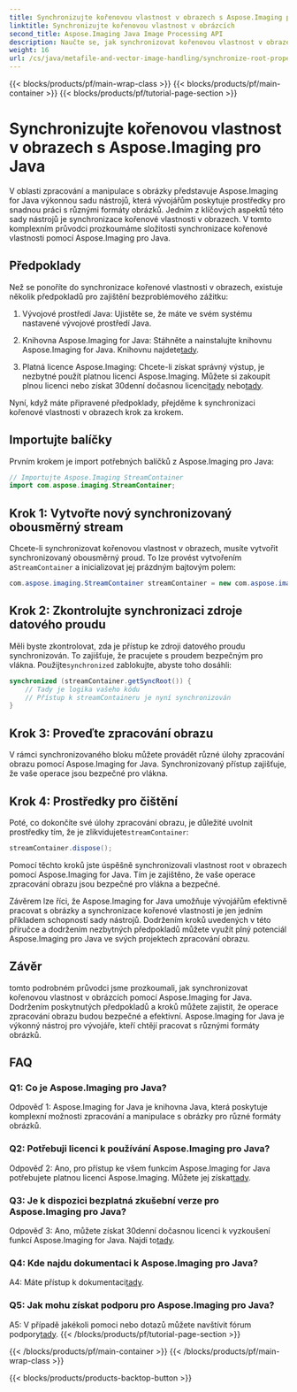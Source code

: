 ```yaml
---
title: Synchronizujte kořenovou vlastnost v obrazech s Aspose.Imaging pro Java
linktitle: Synchronizujte kořenovou vlastnost v obrázcích
second_title: Aspose.Imaging Java Image Processing API
description: Naučte se, jak synchronizovat kořenovou vlastnost v obrazech pomocí Aspose.Imaging for Java. Zajistěte bezpečné zpracování obrazu pomocí tohoto podrobného průvodce.
weight: 16
url: /cs/java/metafile-and-vector-image-handling/synchronize-root-property-in-images/
---
```


{{< blocks/products/pf/main-wrap-class >}}
{{< blocks/products/pf/main-container >}}
{{< blocks/products/pf/tutorial-page-section >}}

# Synchronizujte kořenovou vlastnost v obrazech s Aspose.Imaging pro Java

V oblasti zpracování a manipulace s obrázky představuje Aspose.Imaging for Java výkonnou sadu nástrojů, která vývojářům poskytuje prostředky pro snadnou práci s různými formáty obrázků. Jedním z klíčových aspektů této sady nástrojů je synchronizace kořenové vlastnosti v obrazech. V tomto komplexním průvodci prozkoumáme složitosti synchronizace kořenové vlastnosti pomocí Aspose.Imaging pro Java.

## Předpoklady

Než se ponoříte do synchronizace kořenové vlastnosti v obrazech, existuje několik předpokladů pro zajištění bezproblémového zážitku:

1. Vývojové prostředí Java: Ujistěte se, že máte ve svém systému nastavené vývojové prostředí Java.

2.  Knihovna Aspose.Imaging for Java: Stáhněte a nainstalujte knihovnu Aspose.Imaging for Java. Knihovnu najdete[tady](https://releases.aspose.com/imaging/java/).

3. Platná licence Aspose.Imaging: Chcete-li získat správný výstup, je nezbytné použít platnou licenci Aspose.Imaging. Můžete si zakoupit plnou licenci nebo získat 30denní dočasnou licenci[tady](https://purchase.aspose.com/buy) nebo[tady](https://purchase.aspose.com/temporary-license/).

Nyní, když máte připravené předpoklady, přejděme k synchronizaci kořenové vlastnosti v obrazech krok za krokem.

## Importujte balíčky

Prvním krokem je import potřebných balíčků z Aspose.Imaging pro Java:

```java
// Importujte Aspose.Imaging StreamContainer
import com.aspose.imaging.StreamContainer;
```

## Krok 1: Vytvořte nový synchronizovaný obousměrný stream

 Chcete-li synchronizovat kořenovou vlastnost v obrazech, musíte vytvořit synchronizovaný obousměrný proud. To lze provést vytvořením a`StreamContainer` a inicializovat jej prázdným bajtovým polem:

```java
com.aspose.imaging.StreamContainer streamContainer = new com.aspose.imaging.StreamContainer(new java.io.ByteArrayInputStream(new byte[0]));
```

## Krok 2: Zkontrolujte synchronizaci zdroje datového proudu

 Měli byste zkontrolovat, zda je přístup ke zdroji datového proudu synchronizován. To zajišťuje, že pracujete s proudem bezpečným pro vlákna. Použijte`synchronized` zablokujte, abyste toho dosáhli:

```java
synchronized (streamContainer.getSyncRoot()) {
    // Tady je logika vašeho kódu
    // Přístup k streamContaineru je nyní synchronizován
}
```

## Krok 3: Proveďte zpracování obrazu

V rámci synchronizovaného bloku můžete provádět různé úlohy zpracování obrazu pomocí Aspose.Imaging for Java. Synchronizovaný přístup zajišťuje, že vaše operace jsou bezpečné pro vlákna.

## Krok 4: Prostředky pro čištění

 Poté, co dokončíte své úlohy zpracování obrazu, je důležité uvolnit prostředky tím, že je zlikvidujete`streamContainer`:

```java
streamContainer.dispose();
```

Pomocí těchto kroků jste úspěšně synchronizovali vlastnost root v obrazech pomocí Aspose.Imaging for Java. Tím je zajištěno, že vaše operace zpracování obrazu jsou bezpečné pro vlákna a bezpečné.

Závěrem lze říci, že Aspose.Imaging for Java umožňuje vývojářům efektivně pracovat s obrázky a synchronizace kořenové vlastnosti je jen jedním příkladem schopností sady nástrojů. Dodržením kroků uvedených v této příručce a dodržením nezbytných předpokladů můžete využít plný potenciál Aspose.Imaging pro Java ve svých projektech zpracování obrazu.

## Závěr

tomto podrobném průvodci jsme prozkoumali, jak synchronizovat kořenovou vlastnost v obrázcích pomocí Aspose.Imaging for Java. Dodržením poskytnutých předpokladů a kroků můžete zajistit, že operace zpracování obrazu budou bezpečné a efektivní. Aspose.Imaging for Java je výkonný nástroj pro vývojáře, kteří chtějí pracovat s různými formáty obrázků.

## FAQ

### Q1: Co je Aspose.Imaging pro Java?

Odpověď 1: Aspose.Imaging for Java je knihovna Java, která poskytuje komplexní možnosti zpracování a manipulace s obrázky pro různé formáty obrázků.

### Q2: Potřebuji licenci k používání Aspose.Imaging pro Java?

 Odpověď 2: Ano, pro přístup ke všem funkcím Aspose.Imaging for Java potřebujete platnou licenci Aspose.Imaging. Můžete jej získat[tady](https://purchase.aspose.com/buy).

### Q3: Je k dispozici bezplatná zkušební verze pro Aspose.Imaging pro Java?

 Odpověď 3: Ano, můžete získat 30denní dočasnou licenci k vyzkoušení funkcí Aspose.Imaging for Java. Najdi to[tady](https://purchase.aspose.com/temporary-license/).

### Q4: Kde najdu dokumentaci k Aspose.Imaging pro Java?

 A4: Máte přístup k dokumentaci[tady](https://reference.aspose.com/imaging/java/).

### Q5: Jak mohu získat podporu pro Aspose.Imaging pro Java?

 A5: V případě jakékoli pomoci nebo dotazů můžete navštívit fórum podpory[tady](https://forum.aspose.com/).
{{< /blocks/products/pf/tutorial-page-section >}}

{{< /blocks/products/pf/main-container >}}
{{< /blocks/products/pf/main-wrap-class >}}

{{< blocks/products/products-backtop-button >}}

